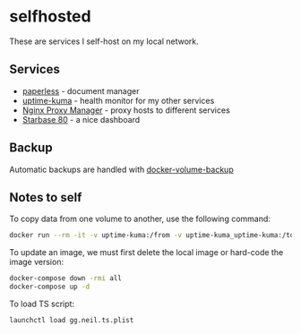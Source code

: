 # selfhosted

These are services I self-host on my local network.

## Services

* [paperless](https://docs.paperless-ngx.com) - document manager
* [uptime-kuma](https://github.com/louislam/uptime-kuma) - health monitor for my other services
* [Nginx Proxy Manager](https://nginxproxymanager.com) - proxy hosts to different services
* [Starbase 80](https://github.com/notclickable-jordan/starbase-80) - a nice dashboard

## Backup

Automatic backups are handled with [docker-volume-backup](https://github.com/offen/docker-volume-backup#recurring-backups-in-a-compose-setup)

## Notes to self

To copy data from one volume to another, use the following command:

```bash
docker run --rm -it -v uptime-kuma:/from -v uptime-kuma_uptime-kuma:/to alpine ash -c "cd /from ; cp -av . /to"
```

To update an image, we must first delete the local image or hard-code the image version:

```bash
docker-compose down -rmi all
docker-compose up -d
```

To load TS script:

```bash
launchctl load gg.neil.ts.plist
```

